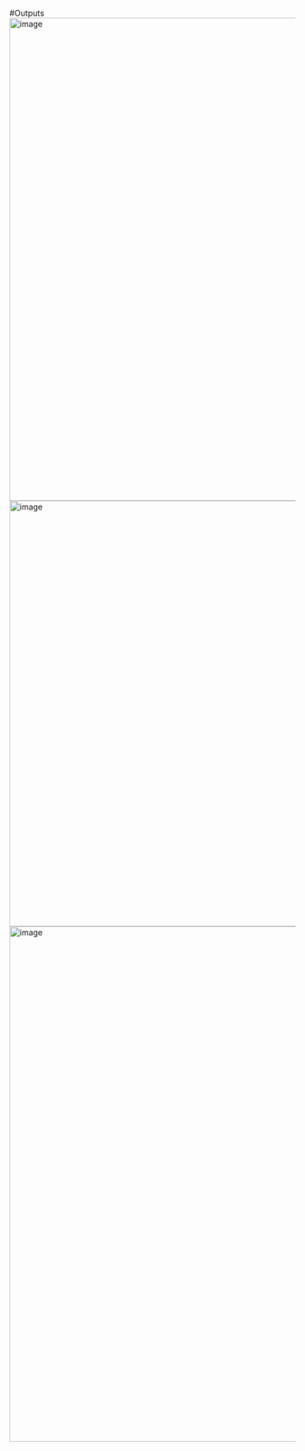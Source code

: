 #Outputs
<img width="1655" height="851" alt="image" src="https://github.com/user-attachments/assets/34fa69a7-e1f4-466e-84eb-da81361deafe" />
<img width="1672" height="750" alt="image" src="https://github.com/user-attachments/assets/6fc0c672-585f-49f5-8bf7-6a1ad5d4c820" />
<img width="1685" height="908" alt="image" src="https://github.com/user-attachments/assets/c0e4c133-c615-49aa-b2c8-b190bf6e7e18" />

